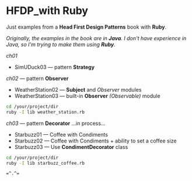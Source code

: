 # HFDP_with Ruby
Just examples from a **Head First Design Patterns** book with **Ruby**.

_Originally, the examples in the book are in **Java**. I don't have experience in Java, so I'm trying to make them using **Ruby**._

_ch01_
- SimUDuck03 — pattern **Strategy**

_ch02_ — pattern **Observer**
- WeatherStation02 — **Subject** and _Observer_ modules
- WeatherStation03 — built-in **Observer** _(Observable)_ module
```bash
cd /your/project/dir
ruby -I lib weather_station.rb
```

_ch03_ — pattern **Decorator**
...in process...
- Starbuzz01 — Coffee with Condiments
- Starbuzz02 — Coffee with Condiments + ability to set a coffee size
- Starbuzz03 — Use **CondimentDecorator** class
```bash
cd /your/project/dir
ruby -I lib starbuzz_coffee.rb
```


`=^.^=`
